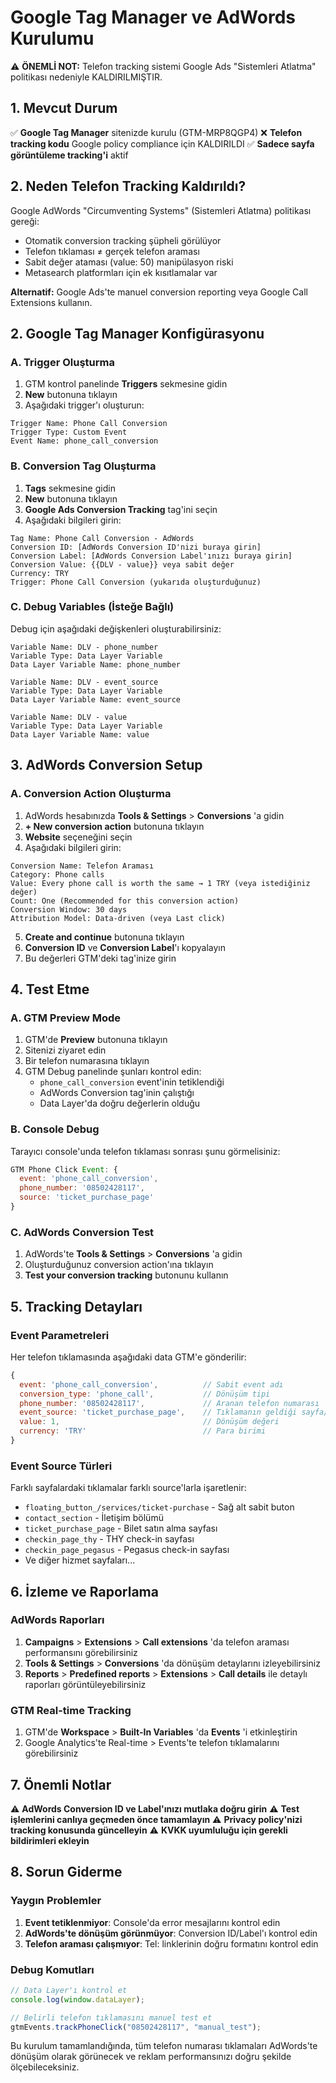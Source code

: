# Google Tag Manager ve AdWords Kurulumu

⚠️ **ÖNEMLİ NOT:** Telefon tracking sistemi Google Ads "Sistemleri Atlatma" politikası nedeniyle KALDIRILMIŞTIR.

## 1. Mevcut Durum

✅ **Google Tag Manager** sitenizde kurulu (GTM-MRP8QGP4)
❌ **Telefon tracking kodu** Google policy compliance için KALDIRILDI
✅ **Sadece sayfa görüntüleme tracking'i** aktif

## 2. Neden Telefon Tracking Kaldırıldı?

Google AdWords "Circumventing Systems" (Sistemleri Atlatma) politikası gereği:
- Otomatik conversion tracking şüpheli görülüyor
- Telefon tıklaması ≠ gerçek telefon araması
- Sabit değer ataması (value: 50) manipülasyon riski
- Metasearch platformları için ek kısıtlamalar var

**Alternatif:** Google Ads'te manuel conversion reporting veya Google Call Extensions kullanın.

## 2. Google Tag Manager Konfigürasyonu

### A. Trigger Oluşturma

1. GTM kontrol panelinde **Triggers** sekmesine gidin
2. **New** butonuna tıklayın
3. Aşağıdaki trigger'ı oluşturun:

```
Trigger Name: Phone Call Conversion
Trigger Type: Custom Event
Event Name: phone_call_conversion
```

### B. Conversion Tag Oluşturma

1. **Tags** sekmesine gidin
2. **New** butonuna tıklayın
3. **Google Ads Conversion Tracking** tag'ini seçin
4. Aşağıdaki bilgileri girin:

```
Tag Name: Phone Call Conversion - AdWords
Conversion ID: [AdWords Conversion ID'nizi buraya girin]
Conversion Label: [AdWords Conversion Label'ınızı buraya girin]
Conversion Value: {{DLV - value}} veya sabit değer
Currency: TRY
Trigger: Phone Call Conversion (yukarıda oluşturduğunuz)
```

### C. Debug Variables (İsteğe Bağlı)

Debug için aşağıdaki değişkenleri oluşturabilirsiniz:

```
Variable Name: DLV - phone_number
Variable Type: Data Layer Variable
Data Layer Variable Name: phone_number

Variable Name: DLV - event_source  
Variable Type: Data Layer Variable
Data Layer Variable Name: event_source

Variable Name: DLV - value
Variable Type: Data Layer Variable
Data Layer Variable Name: value
```

## 3. AdWords Conversion Setup

### A. Conversion Action Oluşturma

1. AdWords hesabınızda **Tools & Settings** > **Conversions** 'a gidin
2. **+ New conversion action** butonuna tıklayın
3. **Website** seçeneğini seçin
4. Aşağıdaki bilgileri girin:

```
Conversion Name: Telefon Araması
Category: Phone calls
Value: Every phone call is worth the same → 1 TRY (veya istediğiniz değer)
Count: One (Recommended for this conversion action)
Conversion Window: 30 days
Attribution Model: Data-driven (veya Last click)
```

5. **Create and continue** butonuna tıklayın
6. **Conversion ID** ve **Conversion Label**'ı kopyalayın
7. Bu değerleri GTM'deki tag'inize girin

## 4. Test Etme

### A. GTM Preview Mode

1. GTM'de **Preview** butonuna tıklayın
2. Sitenizi ziyaret edin
3. Bir telefon numarasına tıklayın
4. GTM Debug panelinde şunları kontrol edin:
   - `phone_call_conversion` event'inin tetiklendiği
   - AdWords Conversion tag'inin çalıştığı
   - Data Layer'da doğru değerlerin olduğu

### B. Console Debug

Tarayıcı console'unda telefon tıklaması sonrası şunu görmelisiniz:

```javascript
GTM Phone Click Event: {
  event: 'phone_call_conversion',
  phone_number: '08502428117',
  source: 'ticket_purchase_page'
}
```

### C. AdWords Conversion Test

1. AdWords'te **Tools & Settings** > **Conversions** 'a gidin
2. Oluşturduğunuz conversion action'ına tıklayın
3. **Test your conversion tracking** butonunu kullanın

## 5. Tracking Detayları

### Event Parametreleri

Her telefon tıklamasında aşağıdaki data GTM'e gönderilir:

```javascript
{
  event: 'phone_call_conversion',          // Sabit event adı
  conversion_type: 'phone_call',           // Dönüşüm tipi
  phone_number: '08502428117',             // Aranan telefon numarası
  event_source: 'ticket_purchase_page',    // Tıklamanın geldiği sayfa/konum
  value: 1,                                // Dönüşüm değeri
  currency: 'TRY'                          // Para birimi
}
```

### Event Source Türleri

Farklı sayfalardaki tıklamalar farklı source'larla işaretlenir:

- `floating_button_/services/ticket-purchase` - Sağ alt sabit buton
- `contact_section` - İletişim bölümü
- `ticket_purchase_page` - Bilet satın alma sayfası
- `checkin_page_thy` - THY check-in sayfası
- `checkin_page_pegasus` - Pegasus check-in sayfası
- Ve diğer hizmet sayfaları...

## 6. İzleme ve Raporlama

### AdWords Raporları

1. **Campaigns** > **Extensions** > **Call extensions** 'da telefon araması performansını görebilirsiniz
2. **Tools & Settings** > **Conversions** 'da dönüşüm detaylarını izleyebilirsiniz
3. **Reports** > **Predefined reports** > **Extensions** > **Call details** ile detaylı raporları görüntüleyebilirsiniz

### GTM Real-time Tracking

1. GTM'de **Workspace** > **Built-In Variables** 'da **Events** 'i etkinleştirin
2. Google Analytics'te Real-time > Events'te telefon tıklamalarını görebilirsiniz

## 7. Önemli Notlar

⚠️ **AdWords Conversion ID ve Label'ınızı mutlaka doğru girin**
⚠️ **Test işlemlerini canlıya geçmeden önce tamamlayın**
⚠️ **Privacy policy'nizi tracking konusunda güncelleyin**
⚠️ **KVKK uyumluluğu için gerekli bildirimleri ekleyin**

## 8. Sorun Giderme

### Yaygın Problemler

1. **Event tetiklenmiyor**: Console'da error mesajlarını kontrol edin
2. **AdWords'te dönüşüm görünmüyor**: Conversion ID/Label'ı kontrol edin
3. **Telefon araması çalışmıyor**: Tel: linklerinin doğru formatını kontrol edin

### Debug Komutları

```javascript
// Data Layer'ı kontrol et
console.log(window.dataLayer);

// Belirli telefon tıklamasını manuel test et
gtmEvents.trackPhoneClick("08502428117", "manual_test");
```

Bu kurulum tamamlandığında, tüm telefon numarası tıklamaları AdWords'te dönüşüm olarak görünecek ve reklam performansınızı doğru şekilde ölçebileceksiniz. 